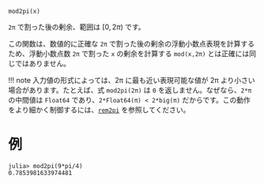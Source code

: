 ```
mod2pi(x)
```

`2π` で割った後の剰余、範囲は $[0,2π)$ です。

この関数は、数値的に正確な `2π` で割った後の剰余の浮動小数点表現を計算するため、浮動小数点数 `2π` で割った `x` の剰余を計算する `mod(x,2π)` とは正確には同じではありません。

!!! note
    入力値の形式によっては、2π に最も近い表現可能な値が 2π より小さい場合があります。たとえば、式 `mod2pi(2π)` は `0` を返しません。なぜなら、`2*π` の中間値は `Float64` であり、`2*Float64(π) < 2*big(π)` だからです。この動作をより細かく制御するには、[`rem2pi`](@ref) を参照してください。


# 例

```jldoctest
julia> mod2pi(9*pi/4)
0.7853981633974481
```
